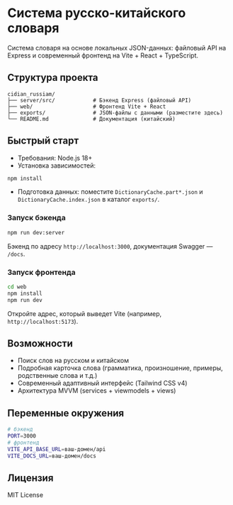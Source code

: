 # Система русско-китайского словаря

Система словаря на основе локальных JSON-данных: файловый API на Express и современный фронтенд на Vite + React + TypeScript.

## Структура проекта
```
cidian_russiam/
├── server/src/            # Бэкенд Express (файловый API)
├── web/                   # Фронтенд Vite + React
├── exports/               # JSON-файлы с данными (разместите здесь)
└── README.md              # Документация (китайский)
```

## Быстрый старт
- Требования: Node.js 18+
- Установка зависимостей:
```bash
npm install
```
- Подготовка данных: поместите `DictionaryCache.part*.json` и `DictionaryCache.index.json` в каталог `exports/`.

### Запуск бэкенда
```bash
npm run dev:server
```
Бэкенд по адресу `http://localhost:3000`, документация Swagger — `/docs`.

### Запуск фронтенда
```bash
cd web
npm install
npm run dev
```
Откройте адрес, который выведет Vite (например, `http://localhost:5173`).

## Возможности
- Поиск слов на русском и китайском
- Подробная карточка слова (грамматика, произношение, примеры, родственные слова и т.д.)
- Современный адаптивный интерфейс (Tailwind CSS v4)
- Архитектура MVVM (services + viewmodels + views)

## Переменные окружения
```bash
# бэкенд
PORT=3000
# фронтенд
VITE_API_BASE_URL=ваш-домен/api
VITE_DOCS_URL=ваш-домен/docs
```

## Лицензия
MIT License
